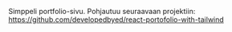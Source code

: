 Simppeli portfolio-sivu. Pohjautuu seuraavaan projektiin: https://github.com/developedbyed/react-portofolio-with-tailwind
